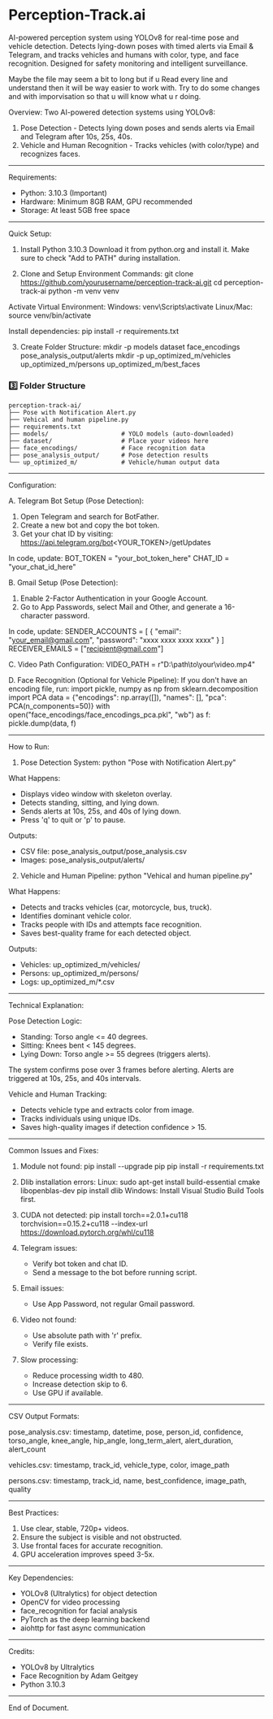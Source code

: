 # Perception-Track.ai
AI-powered perception system using YOLOv8 for real-time pose and vehicle detection. Detects lying-down poses with timed alerts via Email &amp; Telegram, and tracks vehicles and humans with color, type, and face recognition. Designed for safety monitoring and intelligent surveillance.

Maybe the file may seem a bit to long but if u Read every line and understand then it will be way easier to work with.
Try to do some changes and with imporvisation so that u will know what u r doing.

Overview:
Two AI-powered detection systems using YOLOv8:

1. Pose Detection - Detects lying down poses and sends alerts via Email and Telegram after 10s, 25s, 40s.
2. Vehicle and Human Recognition - Tracks vehicles (with color/type) and recognizes faces.

------------------------------------------------------------

Requirements:
- Python: 3.10.3 (Important)
- Hardware: Minimum 8GB RAM, GPU recommended
- Storage: At least 5GB free space

------------------------------------------------------------

Quick Setup:

1. Install Python 3.10.3
Download it from python.org and install it. Make sure to check "Add to PATH" during installation.

2. Clone and Setup Environment
Commands:
    git clone https://github.com/yourusername/perception-track-ai.git
    cd perception-track-ai
    python -m venv venv

Activate Virtual Environment:
    Windows: venv\Scripts\activate
    Linux/Mac: source venv/bin/activate

Install dependencies:
    pip install -r requirements.txt

3. Create Folder Structure:
    mkdir -p models dataset face_encodings pose_analysis_output/alerts
    mkdir -p up_optimized_m/vehicles up_optimized_m/persons up_optimized_m/best_faces

### 3️⃣ Folder Structure
```
perception-track-ai/
├── Pose with Notification Alert.py
├── Vehical and human pipeline.py
├── requirements.txt
├── models/                    # YOLO models (auto-downloaded)
├── dataset/                   # Place your videos here
├── face_encodings/            # Face recognition data
├── pose_analysis_output/      # Pose detection results
└── up_optimized_m/            # Vehicle/human output data
```

------------------------------------------------------------

Configuration:

A. Telegram Bot Setup (Pose Detection):
1. Open Telegram and search for BotFather.
2. Create a new bot and copy the bot token.
3. Get your chat ID by visiting:
   https://api.telegram.org/bot<YOUR_TOKEN>/getUpdates

In code, update:
    BOT_TOKEN = "your_bot_token_here"
    CHAT_ID = "your_chat_id_here"

B. Gmail Setup (Pose Detection):
1. Enable 2-Factor Authentication in your Google Account.
2. Go to App Passwords, select Mail and Other, and generate a 16-character password.

In code, update:
    SENDER_ACCOUNTS = [
        {
            "email": "your_email@gmail.com",
            "password": "xxxx xxxx xxxx xxxx"
        }
    ]
    RECEIVER_EMAILS = ["recipient@gmail.com"]

C. Video Path Configuration:
    VIDEO_PATH = r"D:\path\to\your\video.mp4"

D. Face Recognition (Optional for Vehicle Pipeline):
If you don't have an encoding file, run:
    import pickle, numpy as np
    from sklearn.decomposition import PCA
    data = {"encodings": np.array([]), "names": [], "pca": PCA(n_components=50)}
    with open("face_encodings/face_encodings_pca.pkl", "wb") as f:
        pickle.dump(data, f)

------------------------------------------------------------

How to Run:

1. Pose Detection System:
    python "Pose with Notification Alert.py"

What Happens:
- Displays video window with skeleton overlay.
- Detects standing, sitting, and lying down.
- Sends alerts at 10s, 25s, and 40s of lying down.
- Press 'q' to quit or 'p' to pause.

Outputs:
- CSV file: pose_analysis_output/pose_analysis.csv
- Images: pose_analysis_output/alerts/

2. Vehicle and Human Pipeline:
    python "Vehical and human pipeline.py"

What Happens:
- Detects and tracks vehicles (car, motorcycle, bus, truck).
- Identifies dominant vehicle color.
- Tracks people with IDs and attempts face recognition.
- Saves best-quality frame for each detected object.

Outputs:
- Vehicles: up_optimized_m/vehicles/
- Persons: up_optimized_m/persons/
- Logs: up_optimized_m/*.csv

------------------------------------------------------------

Technical Explanation:

Pose Detection Logic:
- Standing: Torso angle <= 40 degrees.
- Sitting: Knees bent < 145 degrees.
- Lying Down: Torso angle >= 55 degrees (triggers alerts).

The system confirms pose over 3 frames before alerting.
Alerts are triggered at 10s, 25s, and 40s intervals.

Vehicle and Human Tracking:
- Detects vehicle type and extracts color from image.
- Tracks individuals using unique IDs.
- Saves high-quality images if detection confidence > 15.

------------------------------------------------------------

Common Issues and Fixes:

1. Module not found:
    pip install --upgrade pip
    pip install -r requirements.txt

2. Dlib installation errors:
    Linux:
        sudo apt-get install build-essential cmake libopenblas-dev
        pip install dlib
    Windows:
        Install Visual Studio Build Tools first.

3. CUDA not detected:
    pip install torch==2.0.1+cu118 torchvision==0.15.2+cu118 --index-url https://download.pytorch.org/whl/cu118

4. Telegram issues:
    - Verify bot token and chat ID.
    - Send a message to the bot before running script.

5. Email issues:
    - Use App Password, not regular Gmail password.

6. Video not found:
    - Use absolute path with 'r' prefix.
    - Verify file exists.

7. Slow processing:
    - Reduce processing width to 480.
    - Increase detection skip to 6.
    - Use GPU if available.

------------------------------------------------------------

CSV Output Formats:

pose_analysis.csv:
    timestamp, datetime, pose, person_id, confidence, torso_angle, knee_angle, hip_angle, long_term_alert, alert_duration, alert_count

vehicles.csv:
    timestamp, track_id, vehicle_type, color, image_path

persons.csv:
    timestamp, track_id, name, best_confidence, image_path, quality

------------------------------------------------------------

Best Practices:
1. Use clear, stable, 720p+ videos.
2. Ensure the subject is visible and not obstructed.
3. Use frontal faces for accurate recognition.
4. GPU acceleration improves speed 3-5x.

------------------------------------------------------------

Key Dependencies:
- YOLOv8 (Ultralytics) for object detection
- OpenCV for video processing
- face_recognition for facial analysis
- PyTorch as the deep learning backend
- aiohttp for fast async communication

------------------------------------------------------------

Credits:
- YOLOv8 by Ultralytics
- Face Recognition by Adam Geitgey
- Python 3.10.3

------------------------------------------------------------

End of Document.


